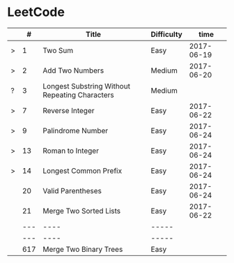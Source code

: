 # LeetCode

|    | # | Title | Difficulty | time|
|--- |---| --- | --- |---|
|>| 1 | Two Sum | Easy |2017-06-19 |
|>|2| Add Two Numbers| Medium | 2017-06-20 |
|?|3| Longest Substring Without Repeating Characters | Medium ||
|>|7| Reverse Integer | Easy |2017-06-22|
|>|9| Palindrome Number | Easy | 2017-06-24|
|>|13| Roman to Integer | Easy | 2017-06-24|
|>|14| Longest Common Prefix | Easy | 2017-06-24|
||20| Valid Parentheses | Easy | 2017-06-24|
||21| Merge Two Sorted Lists | Easy |2017-06-22|
||---| ---- | ----- |
||---| ---- | ----- |
||617| Merge Two Binary Trees | Easy |
